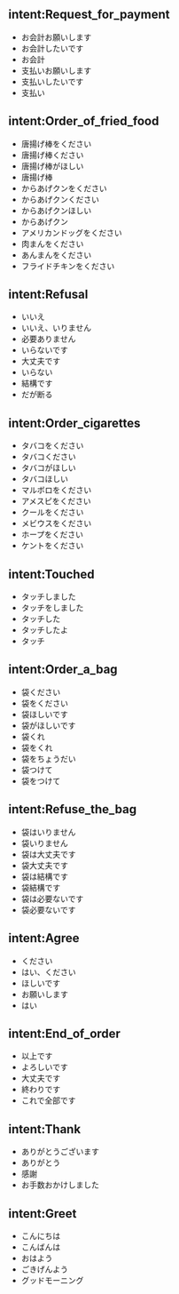 ## intent:Request_for_payment
- お会計お願いします
- お会計したいです
- お会計
- 支払いお願いします
- 支払いしたいです
- 支払い

## intent:Order_of_fried_food
- 唐揚げ棒をください
- 唐揚げ棒ください
- 唐揚げ棒がほしい
- 唐揚げ棒
- からあげクンをください
- からあげクンください
- からあげクンほしい
- からあげクン
- アメリカンドッグをください
- 肉まんをください
- あんまんをください
- フライドチキンをください

## intent:Refusal
- いいえ
- いいえ、いりません
- 必要ありません
- いらないです
- 大丈夫です
- いらない
- 結構です
- だが断る

## intent:Order_cigarettes
- タバコをください
- タバコください
- タバコがほしい
- タバコほしい
- マルボロをください
- アメスピをください
- クールをください
- メビウスをください
- ホープをください
- ケントをください

## intent:Touched
- タッチしました
- タッチをしました
- タッチした
- タッチしたよ
- タッチ

## intent:Order_a_bag
- 袋ください
- 袋をください
- 袋ほしいです
- 袋がほしいです
- 袋くれ
- 袋をくれ
- 袋をちょうだい
- 袋つけて
- 袋をつけて

## intent:Refuse_the_bag
- 袋はいりません
- 袋いりません
- 袋は大丈夫です
- 袋大丈夫です
- 袋は結構です
- 袋結構です
- 袋は必要ないです
- 袋必要ないです

## intent:Agree
- ください
- はい、ください
- ほしいです
- お願いします
- はい

## intent:End_of_order
- 以上です
- よろしいです
- 大丈夫です
- 終わりです
- これで全部です


## intent:Thank
- ありがとうございます
- ありがとう
- 感謝
- お手数おかけしました


## intent:Greet
- こんにちは
- こんばんは
- おはよう
- ごきげんよう
- グッドモーニング
